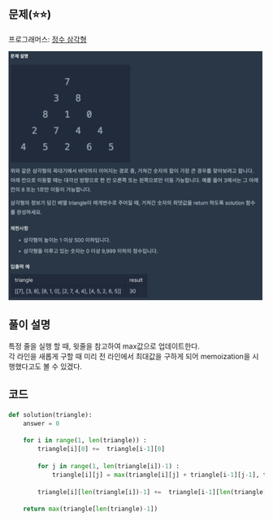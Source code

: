 

## 문제(⭐️⭐️)
프로그래머스: [정수 삼각형](https://programmers.co.kr/learn/courses/30/lessons/43105)

<img src = ../images/programmers_43105.png width="500">
 
## 풀이 설명
특정 줄을 실행 할 때, 윗줄을 참고하여 max값으로 업데이트한다.  
각 라인을 새롭게 구할 때 미리 전 라인에서 최대값을 구하게 되어 memoization을 시행했다고도 볼 수 있겠다.

## 코드
```python
def solution(triangle):
    answer = 0

    for i in range(1, len(triangle)) :
        triangle[i][0] +=  triangle[i-1][0]

        for j in range(1, len(triangle[i])-1) :
            triangle[i][j] = max(triangle[i][j] + triangle[i-1][j-1], triangle[i][j] + triangle[i-1][j])

        triangle[i][len(triangle[i])-1] +=  triangle[i-1][len(triangle[i-1])-1]

    return max(triangle[len(triangle)-1])
```
